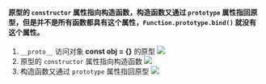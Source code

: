 #### 原型的 `constructor` 属性指向构造函数，构造函数又通过 `prototype` 属性指回原型，但是并不是所有函数都具有这个属性，`Function.prototype.bind()` 就没有这个属性。
1. `__proto__` 访问对象 __const obj = {}__ 的原型
![](Pasted%20image%2020220525232038.png)
2. 原型的 `constructor` 属性指向构造函数
![](Pasted%20image%2020220525232221.png)
3. 构造函数又通过 `prototype` 属性指回原型
![](Pasted%20image%2020220525232244.png)
